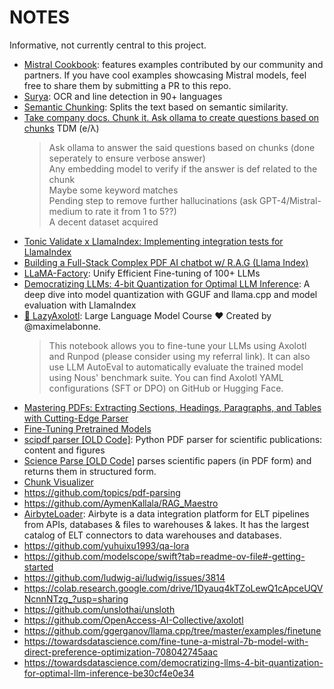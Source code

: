 # NOTES

Informative, not currently central to this project. 

- [Mistral Cookbook](https://github.com/mistralai/cookbook/): features examples contributed by our community and partners. If you have cool examples showcasing Mistral models, feel free to share them by submitting a PR to this repo.
- [Surya](https://github.com/VikParuchuri/surya): OCR and line detection in 90+ languages
- [Semantic Chunking](https://python.langchain.com/docs/modules/data_connection/document_transformers/semantic-chunker): Splits the text based on semantic similarity.
- [Take company docs. Chunk it. Ask ollama to create questions based on chunks](https://twitter.com/cto_junior/status/1752986228553650549) TDM (e/λ)
  > Ask ollama to answer the said questions based on chunks (done seperately to ensure verbose answer)\
  > Any embedding model to verify if the answer is def related to the chunk\
  > Maybe some keyword matches\
  > Pending step to remove further hallucinations (ask GPT-4/Mistral-medium to rate it from 1 to 5??)\
  > A decent dataset acquired
- [Tonic Validate x LlamaIndex: Implementing integration tests for LlamaIndex](https://www.llamaindex.ai/blog/tonic-validate-x-llamaindex-implementing-integration-tests-for-llamaindex-43db50b76ed9)
- [Building a Full-Stack Complex PDF AI chatbot w/ R.A.G (Llama Index)](https://www.youtube.com/watch?v=TOeAe8KB68E)
- [LLaMA-Factory](https://github.com/hiyouga/LLaMA-Factory): Unify Efficient Fine-tuning of 100+ LLMs
- [Democratizing LLMs: 4-bit Quantization for Optimal LLM Inference](https://medium.com/towards-data-science/democratizing-llms-4-bit-quantization-for-optimal-llm-inference-be30cf4e0e34?sk=3c394a4eec9ad7744200a15e1c02fd83If): A deep dive into model quantization with GGUF and llama.cpp and model evaluation with LlamaIndex
- [🦎 LazyAxolotl](https://colab.research.google.com/drive/1TsDKNo2riwVmU55gjuBgB1AXVtRRfRHW): Large Language Model Course ❤️ Created by @maximelabonne.
  > This notebook allows you to fine-tune your LLMs using Axolotl and Runpod (please consider using my referral link).    It can also use LLM AutoEval to automatically evaluate the trained model using Nous' benchmark suite.    You can find Axolotl YAML configurations (SFT or DPO) on GitHub or Hugging Face.
- [Mastering PDFs: Extracting Sections, Headings, Paragraphs, and Tables with Cutting-Edge Parser](https://blog.llamaindex.ai/mastering-pdfs-extracting-sections-headings-paragraphs-and-tables-with-cutting-edge-parser-faea18870125)
- [Fine-Tuning Pretrained Models](https://ludwig.ai/latest/user_guide/distributed_training/finetuning/)
- [scipdf parser [OLD Code]](https://github.com/titipata/scipdf_parser): Python PDF parser for scientific publications: content and figures 
- [Science Parse [OLD Code]](https://github.com/allenai/science-parse) parses scientific papers (in PDF form) and returns them in structured form. 
- [Chunk Visualizer](https://huggingface.co/spaces/m-ric/chunk_visualizer) 
- https://github.com/topics/pdf-parsing
- https://github.com/AymenKallala/RAG_Maestro
- [AirbyteLoader](https://python.langchain.com/docs/integrations/document_loaders/airbyte): Airbyte is a data integration platform for ELT pipelines from APIs, databases & files to warehouses & lakes. It has the largest catalog of ELT connectors to data warehouses and databases.
- https://github.com/yuhuixu1993/qa-lora
- https://github.com/modelscope/swift?tab=readme-ov-file#-getting-started
- https://github.com/ludwig-ai/ludwig/issues/3814
- https://colab.research.google.com/drive/1Dyauq4kTZoLewQ1cApceUQVNcnnNTzg_?usp=sharing
- https://github.com/unslothai/unsloth
- https://github.com/OpenAccess-AI-Collective/axolotl
- https://github.com/ggerganov/llama.cpp/tree/master/examples/finetune
- https://towardsdatascience.com/fine-tune-a-mistral-7b-model-with-direct-preference-optimization-708042745aac
- https://towardsdatascience.com/democratizing-llms-4-bit-quantization-for-optimal-llm-inference-be30cf4e0e34
